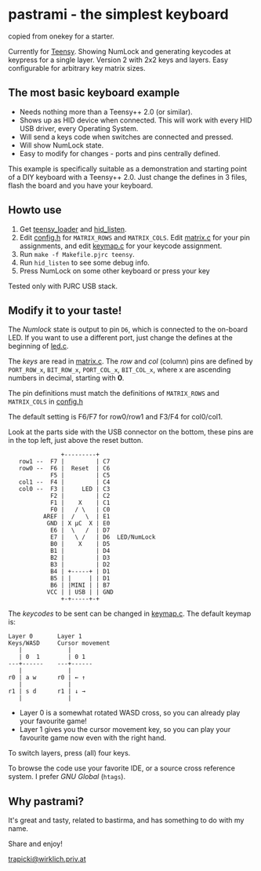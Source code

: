 pastrami - the simplest keyboard
=================================
copied from onekey for a starter.

Currently for [Teensy][++ 2.0].
Showing NumLock and generating keycodes at keypress for a single layer.
Version 2 with 2x2 keys and layers. Easy configurable for arbitrary key matrix sizes.

The most basic keyboard example
-------------------------------
* Needs nothing more than a Teensy++ 2.0 (or similar).
* Shows up as HID device when connected. This will work with every HID USB driver, every Operating System.
* Will send a keys code when switches are connected and pressed.
* Will show NumLock state.
* Easy to modify for changes - ports and pins centrally defined.

This example is specifically suitable as a demonstration and starting point of a DIY keyboard with a Teensy++ 2.0. Just change the defines in 3 files, flash the board and you have your keyboard.

Howto use
---------
1. Get [teensy_loader](teensy_loader) and [hid_listen](hid_listen).
2. Edit [config.h] for `MATRIX_ROWS` and `MATRIX_COLS`. Edit [matrix.c] for your pin assignments, and edit [keymap.c] for your keycode assignment.
2. Run `make -f Makefile.pjrc teensy`.
3. Run `hid_listen` to see some debug info.
4. Press NumLock on some other keyboard or press your key

Tested only with PJRC USB stack.

Modify it to your taste!
------------------------
The *Numlock* state is output to pin `D6`, which is connected to the on-board LED. If you want to use a different port, just change the defines at the beginning of [led.c].

The *keys* are read in [matrix.c]. The *row* and *col* (column) pins are defined by `PORT_ROW_x`, `BIT_ROW_x`, `PORT_COL_x`, `BIT_COL_x`, where x are ascending numbers in decimal, starting with **0**.

The pin definitions must match the definitions of `MATRIX_ROWS` and `MATRIX_COLS` in [config.h]

The default setting is F6/F7 for row0/row1 and F3/F4 for col0/col1.

Look at the parts side with the USB connector on the bottom, these pins are in the top left, just above the reset button.

                   +---------+
       row1 --  F7 |         | C7
       row0 --  F6 |  Reset  | C6
                F5 |         | C5
       col1 --  F4 |         | C4
       col0 --  F3 |     LED | C3
                F2 |         | C2
                F1 |    X    | C1
                F0 |   / \   | C0
              AREF |  /   \  | E1
               GND | X µC  X | E0
                E6 |  \   /  | D7
                E7 |   \ /   | D6  LED/NumLock
                B0 |    X    | D5
                B1 |         | D4
                B2 |         | D3
                B3 |         | D2
                B4 | +-----+ | D1
                B5 | |     | | D1
                B6 | |MINI | | B7
               VCC | | USB | | GND
                   +-+-----+-+

The *keycodes* to be sent can be changed in [keymap.c].
The default keymap is:

    Layer 0       Layer 1
    Keys/WASD     Cursor movement
       |             |
       | 0  1        | 0 1
    ---+------    ---+------
       |             |
    r0 | a w      r0 | ← ↑
       |             |
    r1 | s d      r1 | ↓ →
       |             |

* Layer 0 is a somewhat rotated WASD cross, so you can already play your favourite game!
* Layer 1 gives you the cursor movement key, so you can play your favourite game now even with the right hand.

To switch layers, press (all) four keys.

To browse the code use your favorite IDE, or a source cross reference system. I prefer *GNU Global* (`htags`).

Why pastrami?
-------------
It's great and tasty, related to bastirma, and has something to do with my name.

Share and enjoy!

<trapicki@wirklich.priv.at>


[Teensy]:    https://www.pjrc.com/teensy/ "Teensy overview"
[++ 2.0]:    https://www.pjrc.com/teensy/pinout.html "Teensy pinout."
[teensy_loader]: https://www.pjrc.com/teensy/loader.html
[hid_listen]: https://www.pjrc.com/teensy/hid_listen.html
[led.c]:     led.c
[matrix.c]:  matrix.c
[keymap.c]:  keymap.c
[config.h]:  config.h
